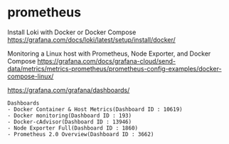 # prometheus
Install Loki with Docker or Docker Compose
https://grafana.com/docs/loki/latest/setup/install/docker/

Monitoring a Linux host with Prometheus, Node Exporter, and Docker Compose
https://grafana.com/docs/grafana-cloud/send-data/metrics/metrics-prometheus/prometheus-config-examples/docker-compose-linux/


https://grafana.com/grafana/dashboards/
```
Dashboards
- Docker Container & Host Metrics(Dashboard ID : 10619)
- Docker monitoring(Dashboard ID : 193)
- Docker-cAdvisor(Dashboard ID : 13946)
- Node Exporter Full(Dashboard ID : 1860)
- Prometheus 2.0 Overview(Dashboard ID : 3662)
```
